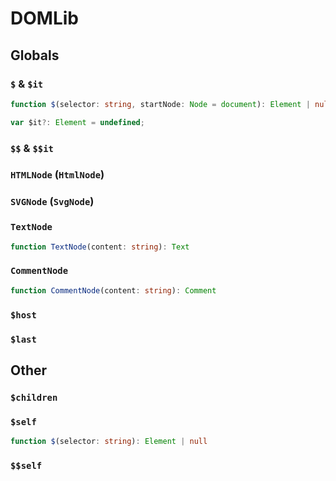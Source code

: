 # DOMLib
## Globals
### `$` & `$it`
```typescript
function $(selector: string, startNode: Node = document): Element | null
```
```typescript
var $it?: Element = undefined;
```
### `$$` & `$$it`
### `HTMLNode` (`HtmlNode`)
### `SVGNode` (`SvgNode`)
### `TextNode`
```typescript
function TextNode(content: string): Text
```
### `CommentNode`
```typescript
function CommentNode(content: string): Comment
```
### `$host`
### `$last`
## Other
### `$children`
### `$self`
```typescript
function $(selector: string): Element | null
```
### `$$self`
